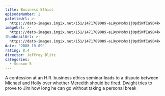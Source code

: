 ```yaml
---
title: Business Ethics
episodeNumber: 2
paletteUrl: >-
  https://dato-images.imgix.net/151/1471789089-eL9yxMohx1j0pd5WfIa9D4k4bez.jpg?auto=enhance&ch=DPR%2CWidth&palette=json
imageUrl: >-
  https://dato-images.imgix.net/151/1471789089-eL9yxMohx1j0pd5WfIa9D4k4bez.jpg?auto=compress%2Cformat&ch=DPR%2CWidth&w=500
thumbnailUrl: >-
  https://dato-images.imgix.net/151/1471789089-eL9yxMohx1j0pd5WfIa9D4k4bez.jpg?auto=enhance&ch=DPR%2CWidth&fit=crop&fm=jpg&h=280&w=500
date: '2008-10-09'
rating: 8.4
director: Jeffrey Blitz
categories:
  - Season 5
---
```


A confession at an H.R. business ethics seminar leads to a dispute between Michael and Holly over whether Meredith should be fired. Dwight tries to prove to Jim how long he can go without taking a personal break